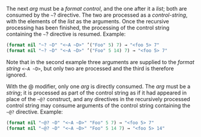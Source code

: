 
The next *arg* must be a *format control*, and the one after it a *list*; both are consumed by the `~`? directive. The two are processed as a *control-string*, with the elements of the *list* as the arguments. Once the recursive processing has been finished, the processing of the control string containing the `~`? directive is resumed. Example:

```lisp
(format nil "~? ~D" "<~A ~D>" ’("Foo" 5) 7) → "<foo 5> 7"
(format nil "~? ~D" "<~A ~D>" ’("Foo" 5 14) 7) → "<foo 5> 7"
```

Note that in the second example three arguments are supplied to the *format string* `<~A ~D>`, but only two are processed and the third is therefore ignored.

With the @ modifier, only one *arg* is directly consumed. The *arg* must be a *string*; it is processed as part of the control string as if it had appeared in place of the `~@?` construct, and any directives in the recursively processed control string may consume arguments of the control string containing the `~@?` directive. Example:

```lisp
(format nil "~@? ~D" "<~A ~D>" "Foo" 5 7) → "<foo 5> 7"
(format nil "~@? ~D" "<~A ~D>" "Foo" 5 14 7) → "<foo 5> 14"
```
